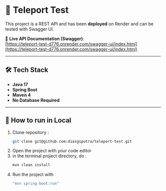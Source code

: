 # 🚀 Teleport Test

This project is a REST API and has been **deployed** on Render and can be tested with Swagger UI.

🔗 **Live API Documentation (Swagger)**:  
[https://teleport-test-d776.onrender.com/swagger-ui/index.html](https://teleport-test-d776.onrender.com/swagger-ui/index.html)

---

## 🛠️ Tech Stack

- **Java 17**
- **Spring Boot**
- **Maven 4**
- **No Database Required**

---

## 🚧 How to run in Local

1. Clone repository :
   ```bash
   git clone git@github.com:diasgsputra/teleport-test.git
2. Open the project with your code editor
4. in the terminal project directory, do :
   ```bash
   mvn clean install 
6. Run the project with
   ```bash
   "mvn spring-boot:run"

